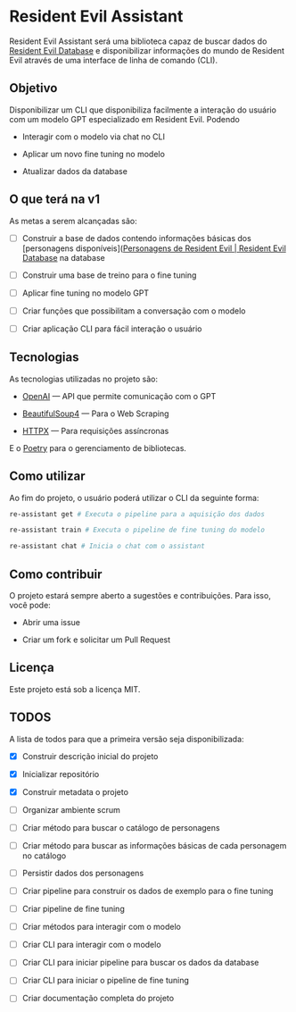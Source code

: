 # Resident Evil Assistant

Resident Evil Assistant será uma biblioteca capaz de buscar dados do [Resident Evil Database](https://www.residentevildatabase.com/) e disponibilizar informações do mundo de Resident Evil através de uma interface de linha de comando (CLI).

## Objetivo

Disponibilizar um CLI que disponibiliza facilmente a interação do usuário com um modelo GPT especializado em Resident Evil. Podendo

- Interagir com o modelo via chat no CLI

- Aplicar um novo fine tuning no modelo

- Atualizar dados da database

## O que terá na v1

As metas a serem alcançadas são:

- [ ] Construir a base de dados contendo informações básicas dos [personagens disponíveis]([Personagens de Resident Evil | Resident Evil Database](https://www.residentevildatabase.com/personagens/) na database

- [ ] Construir uma base de treino para o fine tuning

- [ ] Aplicar fine tuning no modelo GPT

- [ ] Criar funções que possibilitam a conversação com o modelo

- [ ] Criar aplicação CLI para fácil interação o usuário

## Tecnologias

As tecnologias utilizadas no projeto são:

- [OpenAI](https://platform.openai.com/docs/overview) — API que permite comunicação com o GPT

- [BeautifulSoup4](https://beautiful-soup-4.readthedocs.io/en/latest/#) — Para o Web Scraping

- [HTTPX](https://www.python-httpx.org/) — Para requisições assíncronas

E o [Poetry](https://python-poetry.org/docs/) para o gerenciamento de bibliotecas.

## Como utilizar

Ao fim do projeto, o usuário poderá utilizar o CLI da seguinte forma:

```bash
re-assistant get # Executa o pipeline para a aquisição dos dados
```

```bash
re-assistant train # Executa o pipeline de fine tuning do modelo
```

```bash
re-assistant chat # Inicia o chat com o assistant
```

## Como contribuir

O projeto estará sempre aberto a sugestões e contribuições. Para isso, você pode:

- Abrir uma issue

- Criar um fork e solicitar um Pull Request

## Licença

Este projeto está sob a licença MIT.

## TODOS

A lista de todos para que a primeira versão seja disponibilizada:

- [x] Construir descrição inicial do projeto

- [x] Inicializar repositório

- [x] Construir metadata o projeto

- [ ] Organizar ambiente scrum

- [ ] Criar método para buscar o catálogo de personagens

- [ ] Criar método para buscar as informações básicas de cada personagem no catálogo

- [ ] Persistir dados dos personagens

- [ ] Criar pipeline para construir os dados de exemplo para o fine tuning

- [ ] Criar pipeline de fine tuning

- [ ] Criar métodos para interagir com o modelo

- [ ] Criar CLI para interagir com o modelo

- [ ] Criar CLI para iniciar pipeline para buscar os dados da database

- [ ] Criar CLI para iniciar o pipeline de fine tuning

- [ ] Criar documentação completa do projeto
